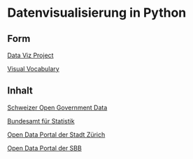 # Datenvisualisierung in Python

## Form

[Data Viz Project](https://datavizproject.com/)

[Visual
Vocabulary](https://github.com/Financial-Times/chart-doctor/blob/main/visual-vocabulary/Visual-vocabulary-de.pdf)

## Inhalt

[Schweizer Open Government Data](https://opendata.swiss/de)

[Bundesamt für Statistik](https://www.bfs.admin.ch/bfs/de/home.html)

[Open Data Portal der Stadt Zürich](https://data.stadt-zuerich.ch/)

[Open Data Portal der SBB](https://data.sbb.ch/explore/?sort=modified)